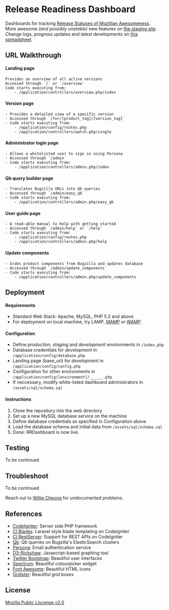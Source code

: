 # Release Readiness Dashboard
Dashboards for tracking [Release Statuses of Mozillian Awesomeness](https://release-dash.paas.allizom.org).<br>
More awesome *(and possibly unstable)* new features on [the staging site](http://release-dash.williecheong.com).<br>
Change logs, progress updates and latest developments on [this spreadsheet](https://docs.google.com/spreadsheet/ccc?key=0ApNDjYXWm5JndDFwLWVlM1BPR3dBdjE1ZVdfWlBwR1E&usp=sharing).

## URL Walkthrough
#### Landing page
    Provides an overview of all active versions
    Accessed through `/` or `/overview` 
    Code starts executing from: 
        - /application/controllers/overview.php/index

#### Version page
    - Provides a detailed view of a specific version
    - Accessed through `/for/[product_tag]/[version_tag]`  
    - Code starts executing from:
        - /application/config/routes.php
        - /application/controllers/watch.php/single

#### Administrator login page
    - Allows a whitelisted user to sign in using Persona
    - Accessed through `/admin`
    - Code starts executing from:
        - /application/controllers/admin.php/index

#### Qb query builder page
    - Translates Bugzilla URLs into Qb queries
    - Accessed through `/admin/easy_qb`
    - Code starts executing from:
        - /application/controllers/admin.php/easy_qb

#### User guide page
    - A read-able manual to help with getting started
    - Accessed through `/admin/help` or `/help`
    - Code starts executing from:
        - /application/config/routes.php
        - /application/controllers/admin.php/help

#### Update components
    - Grabs product components from Bugzilla and updates database
    - Accessed through `/admin/update_components`
    - Code starts executing from:
        - /application/controllers/admin.php/update_components


## Deployment        
#### Requirements
- Standard Web Stack: Apache, MySQL, PHP 5.3 and above
- For deployment on local machine, try LAMP, [MAMP](http://www.mamp.info/en/downloads/) or [WAMP](http://www.wampserver.com/en/). 

#### Configuration
- Define *production*, *staging* and *development* environments in `/index.php`
- Database credentials for *development* in `/application/config/database.php`
- Landing page (base_url) for *development* in `/application/config/config.php`
- Configuration for other environments in `/application/config/[environment]/______.php`
- If neccessary, modify white-listed dashboard administrators in `/assets/sql/schema.sql`

#### Instructions
1. Clone the repository into the web directory
2. Set up a new MySQL database service on the machine
3. Define database credentials as specified in Configuration above
4. Load the database schema and initial data from `/assets/sql/schema.sql`
5. Done: RRDashboard is now live.


## Testing
To be continued


## Troubleshoot
To be continued<br>

Reach out to [Willie Cheong](http://williecheong.com) for undocumented problems.


## References
- [CodeIgniter](http://ellislab.com/codeigniter): Server side PHP framework
- [CI Blades](https://github.com/laperla/codeigniter-Blade): Laravel style blade templating on CodeIgniter
- [CI RestServer](https://github.com/philsturgeon/codeigniter-restserver): Support for REST APIs on CodeIgniter
- [Qb](https://github.com/klahnakoski/qb): Qb queries on Bugzilla's ElasticSearch clusters
- [Persona](https://developer.mozilla.org/en-US/Persona): Email authentication service
- [D3-Rickshaw](http://code.shutterstock.com/rickshaw/): Javascript-based graphing tool
- [Twitter Bootstrap](http://getbootstrap.com/getting-started/): Beautiful user interfaces
- [Spectrum](http://bgrins.github.io/spectrum/): Beautiful colourpicker widget
- [Font Awesome](http://fontawesome.io/): Beautiful HTML icons
- [Gridster](http://gridster.net/): Beautiful grid boxes


## License
[Mozilla Public Liscense v2.0](LICENSE)
